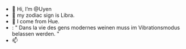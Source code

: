 - 👋 Hi, I’m @Uyen
- 👀 my zodiac sign is Libra.
- 🌱 I come from Hue.
- : " Dans la vie des gens modernes weinen muss im Vibrationsmodus belassen werden. "
- 📫 

<!---
Uyen1210/Uyen1210 is a ✨ special ✨ repository because its `README.md` (this file) appears on your GitHub profile.
You can click the Preview link to take a look at your changes.
--->
